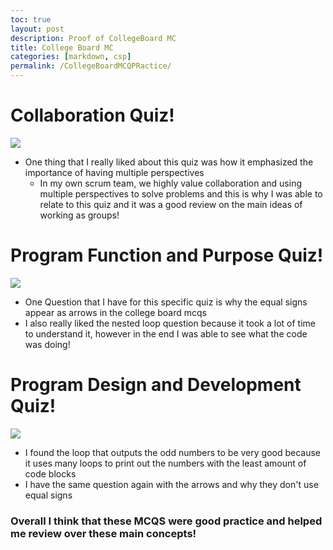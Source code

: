 ```yaml
---
toc: true
layout: post
description: Proof of CollegeBoard MC
title: College Board MC
categories: [markdown, csp]
permalink: /CollegeBoardMCQPRactice/
---
```


# Collaboration Quiz!
![]({{site.baseurl}}/images/COllabQuiz.png)
- One thing that I really liked about this quiz was how it emphasized the importance of having multiple perspectives
  - In my own scrum team, we highly value collaboration and using multiple perspectives to solve problems and this is why I was able to relate to this quiz and it was a good review on the main ideas of working as groups!


# Program Function and Purpose Quiz!
![]({{site.baseurl}}/images/function.png) 
- One Question that I have for this specific quiz is why the equal signs appear as arrows in the college board mcqs
- I also really liked the nested loop question because it took a lot of time to understand it, however in the end I was able to see what the code was doing!


# Program Design and Development Quiz!
![]({{site.baseurl}}/images/Design.png) 
- I found the loop that outputs the odd numbers to be very good because it uses many loops to print out the numbers with the least amount of code blocks
- I have the same question again with the arrows and why they don't use equal signs


### Overall I think that these MCQS were good practice and helped me review over these main concepts!